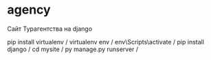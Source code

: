 # agency
Сайт Турагентства на django

pip install virtualenv /
virtualenv env /
env\Scripts\activate /
pip install django /
cd mysite /
py manage.py runserver /

